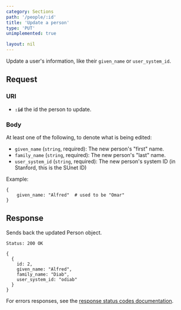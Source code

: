 ```yaml
---
category: Sections
path: '/people/:id'
title: 'Update a person'
type: 'PUT'
unimplemented: true

layout: nil
---
```


Update a user's information, like their `given_name` or `user_system_id`.

## Request

### URI

* **`:id`** the id the person to update.

### Body

At least one of the following, to denote what is being edited:

* `given_name` (`string`, required): The new person's "first" name.
* `family_name` (`string`, required): The new person's "last" name.
* `user_system_id` (`string`, required): The new person's system ID (in
  Stanford, this is the SUnet ID)

Example:

```
{
    given_name: "Alfred"  # used to be "Omar"
}
```

## Response

Sends back the updated Person object.

```Status: 200 OK```
```
{
  {
    id: 2,
    given_name: "Alfred",
    family_name: "Diab",
    user_system_id: "odiab"
  }
}
```

For errors responses, see the [response status codes documentation](#response-status-codes).
